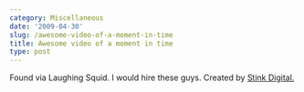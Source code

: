 ```yaml
---
category: Miscellaneous
date: '2009-04-30'
slug: /awesome-video-of-a-moment-in-time
title: Awesome video of a moment in time
type: post
---
```



Found via Laughing Squid. I would hire these guys. Created by
[Stink Digital.](http://beta.stinkdigital.tv/)